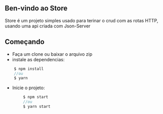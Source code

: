 ## Ben-vindo ao Store
Store é um projeto simples usado para terinar o crud com as rotas HTTP, usando uma api criada com Json-Server

## Começando
* Faça um clone ou baixar o arquivo zip
* instale as dependencias:
~~~javascript
    $ npm install
    //ou
    $ yarn
~~~
* Inicie o projeto:
~~~javascript
        $ npm start
        //ou
        $ yarn start
~~~
